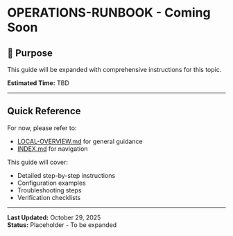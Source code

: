 # OPERATIONS-RUNBOOK - Coming Soon

## 🎯 Purpose

This guide will be expanded with comprehensive instructions for this topic.

**Estimated Time:** TBD

---

## Quick Reference

For now, please refer to:
- [LOCAL-OVERVIEW.md](./LOCAL-OVERVIEW.md) for general guidance
- [INDEX.md](./INDEX.md) for navigation

This guide will cover:
- Detailed step-by-step instructions
- Configuration examples
- Troubleshooting steps
- Verification checklists

---

**Last Updated:** October 29, 2025  
**Status:** Placeholder - To be expanded


